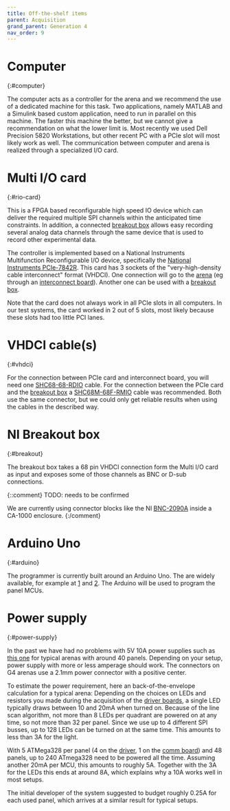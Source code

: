 ```yaml
---
title: Off-the-shelf items
parent: Acquisition
grand_parent: Generation 4
nav_order: 9
---
```


# Computer
{:#computer}

The computer acts as a controller for the arena and we recommend the use of a dedicated machine for this task. Two applications, namely MATLAB and a Simulink based custom application, need to run in parallel on this machine. The faster this machine the better, but we cannot give a recommendation on what the lower limit is. Most recently we used Dell Precision 5820 Workstations, but other recent PC with a PCIe slot will most likely work as well. The communication between computer and arena is realized through a specialized I/O card.

# Multi I/O card
{:#rio-card}

This is a FPGA based reconfigurable high speed IO device which can deliver the required multiple SPI channels within the anticipated time constraints. In addition, a connected [breakout box](#breakout) allows easy recording several analog data channels through the same device that is used to record other experimental data.

The controller is implemented based on a National Instruments Multifunction Reconfigurable I/O device, specifically the [National Instruments PCIe-7842R](https://www.ni.com/en-us/support/model.pcie-7842.html). This card has 3 sockets of the "very-high-density cable interconnect" format (VHDCI). One connection will go to the [arena](arena.md) (eg through an [interconnect board](arena.md#interconnect)). Another one can be used with a [breakout box](#breakout).

Note that the card does not always work in all PCIe slots in all computers. In our test systems, the card worked in 2 out of 5 slots, most likely because these slots had too little PCI lanes.

# VHDCI cable(s)
{:#vhdci}

For the connection between PCIe card and interconnect board, you will need one [SHC68-68-RDIO](https://www.ni.com/en-us/shop/accessories/products/digital-cable.html?skuId=30215) cable. For the connection between the PCIe card and the [breakout box](#breakout) a [SHC68M-68F-RMIO](https://www.ni.com/en-us/support/model.shc68m-68f-rmio-cable.html) cable was recommended. Both use the same connector, but we could only get reliable results when using the cables in the described way.

# NI Breakout box
{:#breakout}

The breakout box takes a 68 pin VHDCI connection form the Multi I/O card as input and exposes some of those channels as BNC or D-sub connections.

{::comment}
TODO: needs to be confirmed

We are currently using connector blocks like the NI [BNC-2090A](http://sine.ni.com/nips/cds/view/p/lang/pt/nid/203462) inside a CA-1000 enclosure. 
{:/comment}

# Arduino Uno
{:#arduino}

The programmer is currently built around an Arduino Uno. The are widely available, for example at [1](https://store.arduino.cc/usa/arduino-uno-rev3) and [2](https://www.digikey.com/short/zr4nd5). The Arduino will be used to program the panel MCUs.

# Power supply
{:#power-supply}

In the past we have had no problems with 5V 10A power supplies such as [this one](https://www.adafruit.com/product/658) for typical arenas with around 40 panels. Depending on your setup, power supply with more or less amperage should work. The connectors on G4 arenas use a 2.1mm power connector with a positive center.

To estimate the power requirement, here an back-of-the-envelope calculation for a typical arena: Depending on the choices on LEDs and resistors you made during the acquisition of the [driver boards](driver.md), a single LED typically draws between 10 and 20mA when turned on. Because of the line scan algorithm, not more than 8 LEDs per quadrant are powered on at any time, so not more than 32 per panel. Since we use up to 4 different SPI busses, up to 128 LEDs can be turned on at the same time. This amounts to less than 3A for the light.

With 5 ATMega328 per panel (4 on the [driver](driver.md), 1 on the [comm board](comm.md)) and 48 panels, up to 240 ATmega328 need to be powered all the time. Assuming another 20mA per MCU, this amounts to roughly 5A. Together with the 3A for the LEDs this ends at around 8A, which explains why a 10A works well in most setups.

The initial developer of the system suggested to budget roughly 0.25A for each used panel, which arrives at a similar result for typical setups.



